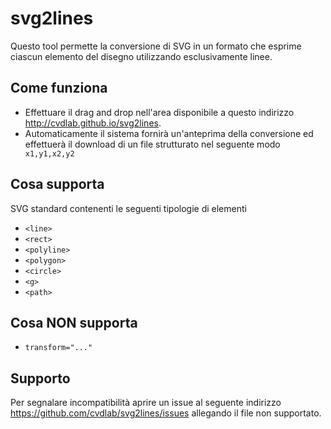 
# svg2lines
Questo tool permette la conversione di SVG in un formato che esprime ciascun elemento del disegno utilizzando esclusivamente linee.

## Come funziona
- Effettuare il drag and drop nell'area disponibile a questo indirizzo http://cvdlab.github.io/svg2lines.
- Automaticamente il sistema fornirà un'anteprima della conversione ed effettuerà il download di un file strutturato nel seguente modo `
x1,y1,x2,y2`

## Cosa supporta
SVG standard contenenti le seguenti tipologie di elementi
- `<line>`
- `<rect>`
- `<polyline>`
- `<polygon>`
- `<circle>`
- `<g>`
- `<path>`

## Cosa NON supporta
- `transform="..."`

## Supporto
Per segnalare incompatibilità aprire un issue al seguente indirizzo https://github.com/cvdlab/svg2lines/issues allegando il file non supportato.
